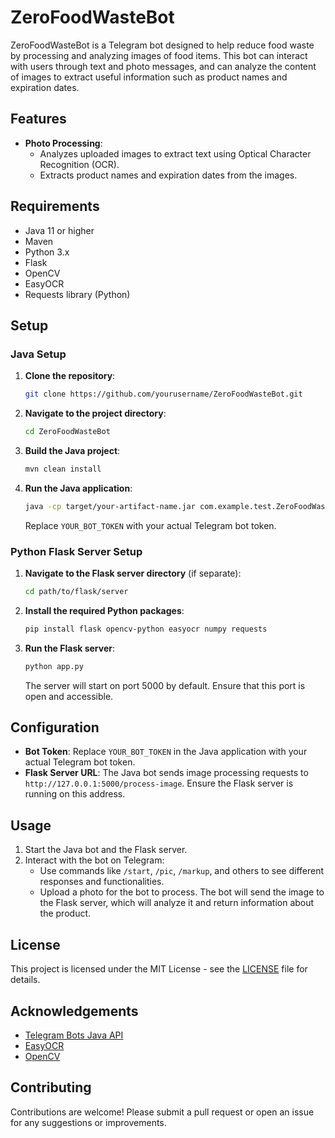 # ZeroFoodWasteBot

ZeroFoodWasteBot is a Telegram bot designed to help reduce food waste by processing and analyzing images of food items. This bot can interact with users through text and photo messages, and can analyze the content of images to extract useful information such as product names and expiration dates.

## Features

- **Photo Processing**:
  - Analyzes uploaded images to extract text using Optical Character Recognition (OCR).
  - Extracts product names and expiration dates from the images.

## Requirements

- Java 11 or higher
- Maven
- Python 3.x
- Flask
- OpenCV
- EasyOCR
- Requests library (Python)

## Setup

### Java Setup

1. **Clone the repository**:
    ```bash
    git clone https://github.com/yourusername/ZeroFoodWasteBot.git
    ```

2. **Navigate to the project directory**:
    ```bash
    cd ZeroFoodWasteBot
    ```

3. **Build the Java project**:
    ```bash
    mvn clean install
    ```

4. **Run the Java application**:
    ```bash
    java -cp target/your-artifact-name.jar com.example.test.ZeroFoodWasteBot YOUR_BOT_TOKEN
    ```

   Replace `YOUR_BOT_TOKEN` with your actual Telegram bot token.

### Python Flask Server Setup

1. **Navigate to the Flask server directory** (if separate):
    ```bash
    cd path/to/flask/server
    ```

2. **Install the required Python packages**:
    ```bash
    pip install flask opencv-python easyocr numpy requests
    ```

3. **Run the Flask server**:
    ```bash
    python app.py
    ```

   The server will start on port 5000 by default. Ensure that this port is open and accessible.

## Configuration

- **Bot Token**: Replace `YOUR_BOT_TOKEN` in the Java application with your actual Telegram bot token.
- **Flask Server URL**: The Java bot sends image processing requests to `http://127.0.0.1:5000/process-image`. Ensure the Flask server is running on this address.

## Usage

1. Start the Java bot and the Flask server.
2. Interact with the bot on Telegram:
   - Use commands like `/start`, `/pic`, `/markup`, and others to see different responses and functionalities.
   - Upload a photo for the bot to process. The bot will send the image to the Flask server, which will analyze it and return information about the product.

## License

This project is licensed under the MIT License - see the [LICENSE](LICENSE) file for details.

## Acknowledgements

- [Telegram Bots Java API](https://github.com/rubenlagus/TelegramBots)
- [EasyOCR](https://github.com/JaidedAI/EasyOCR)
- [OpenCV](https://opencv.org/)

## Contributing

Contributions are welcome! Please submit a pull request or open an issue for any suggestions or improvements.

